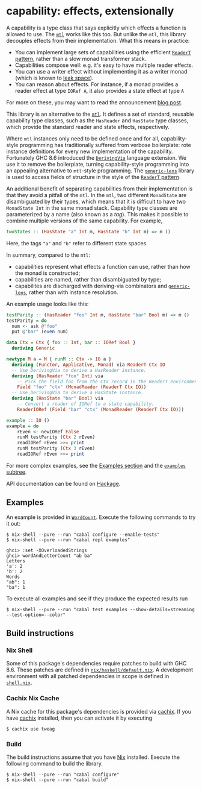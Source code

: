 # capability: effects, extensionally

A capability is a type class that says explicitly which effects
a function is allowed to use. The [`mtl`][mtl] works like this too.
But unlike the `mtl`, this library decouples effects from their
implementation. What this means in practice:

- You can implement large sets of capabilities using the
  efficient [`ReaderT` pattern][readert], rather than a slow monad
  transformer stack.
- Capabilities compose well: e.g. it's easy to have multiple reader
  effects.
- You can use a writer effect without implementing it as a writer
  monad (which is known to [leak space][writer-space-leak]).
- You can reason about effects. For instance, if a monad provides a
 reader effect at type `IORef A`, it also provides a state effect at type `A`

For more on these, you may want to read the announcement [blog
 post][blog].

This library is an alternative to the [`mtl`][mtl]. It defines a set
of standard, reusable capability type classes, such as the `HasReader`
and `HasState` type classes, which provide the standard reader and
state effects, respectively.

Where `mtl` instances only need to be defined once and for all,
capability-style programming has traditionally suffered from verbose
boilerplate: rote instance definitions for every new implementation of
the capability. Fortunately GHC 8.6 introduced
the [`DerivingVia`][deriving-via] language extension. We use it to
remove the boilerplate, turning capability-style programming into an
appealing alternative to `mtl`-style programming. The
[`generic-lens`][generic-lens] library is used to access fields of
structure in the style of the [`ReaderT` pattern][readert].

An additional benefit of separating capabilities from their
implementation is that they avoid a pitfall of the `mtl`. In the
`mtl`, two different `MonadState` are disambiguated by their types,
which means that it is difficult to have two `MonadState Int` in the
same monad stack. Capability type classes are parameterized by a name
(also known as a *tag*). This makes it possible to combine multiple
versions of the same capability. For example,

```haskell
twoStates :: (HasState "a" Int m, HasState "b" Int m) => m ()
```

Here, the tags `"a"` and `"b"` refer to different state spaces.

In summary, compared to the `mtl`:

- capabilities represent what effects a function can use, rather than
  how the monad is constructed;
- capabilities are named, rather than disambiguated by type;
- capabilites are discharged with deriving-via combinators
  and [`generic-lens`][generic-lens], rather than with instance
  resolution.

An example usage looks like this:

``` haskell
testParity :: (HasReader "foo" Int m, HasState "bar" Bool m) => m ()
testParity = do
  num <- ask @"foo"
  put @"bar" (even num)

data Ctx = Ctx { foo :: Int, bar :: IORef Bool }
  deriving Generic

newtype M a = M { runM :: Ctx -> IO a }
  deriving (Functor, Applicative, Monad) via ReaderT Ctx IO
  -- Use DerivingVia to derive a HasReader instance.
  deriving (HasReader "foo" Int) via
    -- Pick the field foo from the Ctx record in the ReaderT environment.
    Field "foo" "ctx" (MonadReader (ReaderT Ctx IO))
  -- Use DerivingVia to derive a HasState instance.
  deriving (HasState "bar" Bool) via
    -- Convert a reader of IORef to a state capability.
    ReaderIORef (Field "bar" "ctx" (MonadReader (ReaderT Ctx IO)))

example :: IO ()
example = do
    rEven <- newIORef False
    runM testParity (Ctx 2 rEven)
    readIORef rEven >>= print
    runM testParity (Ctx 3 rEven)
    readIORef rEven >>= print
```

For more complex examples, see the [Examples section](#examples) and
the [`examples` subtree](./examples).

API documentation can be found on
[Hackage](http://hackage.haskell.org/package/capability).

[circleci]: https://circleci.com/gh/tweag/capabilities-via/tree/master
[mtl]: http://hackage.haskell.org/package/mtl
[blog]: https://www.tweag.io/posts/2018-10-04-capability.html
[deriving-via]: https://downloads.haskell.org/~ghc/8.6.1/docs/html/users_guide/glasgow_exts.html#deriving-via
[generic-lens]: https://hackage.haskell.org/package/generic-lens
[readert]: https://www.fpcomplete.com/blog/2017/06/readert-design-pattern
[writer-space-leak]: https://blog.infinitenegativeutility.com/2016/7/writer-monads-and-space-leaks

## Examples

An example is provided in [`WordCount`](examples/WordCount.hs).
Execute the following commands to try it out:

```
$ nix-shell --pure --run "cabal configure --enable-tests"
$ nix-shell --pure --run "cabal repl examples"

ghci> :set -XOverloadedStrings
ghci> wordAndLetterCount "ab ba"
Letters
'a': 2
'b': 2
Words
"ab": 1
"ba": 1
```

To execute all examples and see if they produce the expected results run

```
$ nix-shell --pure --run "cabal test examples --show-details=streaming --test-option=--color"
```

## Build instructions

### Nix Shell

Some of this package's dependencies require patches to build with GHC 8.6.
These patches are defined in
[`nix/haskell/default.nix`](nix/haskell/default.nix).
A development environment with all patched dependencies in scope is defined in
[`shell.nix`](shell.nix).

### Cachix Nix Cache

A Nix cache for this package's dependencies is provided via [cachix][cachix].
If you have [cachix][cachix] installed, then you can activate it by executing

```
$ cachix use tweag
```

[cachix]: https://cachix.org/

### Build

The build instructions assume that you have [Nix][nix] installed.
Execute the following command to build the library.

```
$ nix-shell --pure --run "cabal configure"
$ nix-shell --pure --run "cabal build"
```

[nix]: https://nixos.org/nix/
